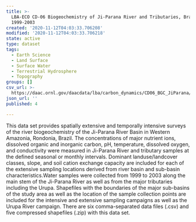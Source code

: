 ```yaml
---
title: >-
  LBA-ECO CD-06 Biogeochemistry of Ji-Parana River and Tributaries, Brazil
  1999-2003
created: '2020-11-12T04:03:33.706208'
modified: '2020-11-12T04:03:33.706218'
state: active
type: dataset
tags:
  - Earth Science
  - Land Surface
  - Surface Water
  - Terrestrial Hydrosphere
  - Topography
groups: []
csv_url: >-
  https://daac.ornl.gov/daacdata/lba/carbon_dynamics/CD06_BGC_JiParana//comp/CD06_BGC_JP_sites_coordinates.csv
json_url: ''
published: 4

---
```

This data set provides spatially extensive and temporally intensive surveys of the river biogeochemistry of the Ji-Parana River Basin in Western Amazonia, Rondonia, Brazil. The concentrations of major nutrient ions, dissolved organic and inorganic carbon, pH, temperature, dissolved oxygen, and conductivity were measured in Ji-Parana River and tributary samples at the defined seasonal or monthly intervals. Dominant landuse/landcover classes, slope, and soil cation exchange capacity are included for each of the extensive sampling locations derived from river basin and sub-basin characteristics.Water samples were collected from 1999 to 2003 along the main stem of the Ji-Parana River as well as from the major tributaries including the Urupa. Shapefiles with the boundaries of the major sub-basins of the study area as well as the location of the sample collection points are included for the intensive and extensive sampling campaigns as well as the Urupa River campaign. There are six comma-separated data files (.csv) and five compressed shapefiles (.zip) with this data set.
